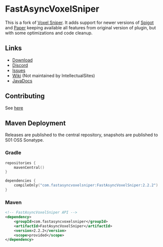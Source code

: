 # FastAsyncVoxelSniper

This is a fork of [Voxel Sniper](https://github.com/TVPT/VoxelSniper). It adds support for newer versions of [Spigot](https://www.spigotmc.org/) and [Paper](https://papermc.io/) keeping available all features from original version of plugin, but with some optimizations and code cleanup.

## Links

* [Download](https://dev.bukkit.org/projects/favs)
* [Discord](https://discord.gg/intellectualsites)
* [Issues](https://github.com/IntellectualSites/FastAsyncVoxelSniper/issues)
* [Wiki](https://voxelsniper.fandom.com/wiki/VoxelSniper_Wiki) (Not maintained by IntellectualSites)
* [JavaDocs](https://javadoc.io/doc/com.fastasyncvoxelsniper/FastAsyncVoxelSniper)

## Contributing
See [here](https://github.com/IntellectualSites/FastAsyncVoxelSniper/blob/main/CONTRIBUTING.md)

## Maven Deployment
Releases are published to the central repository, snapshots are published to S01 OSS Sonatype.

### Gradle
```kotlin
repositories {
    mavenCentral()
}

dependencies {
    compileOnly("com.fastasyncvoxelsniper:FastAsyncVoxelSniper:2.2.2")
}
```

### Maven
```xml
<!-- FastAsyncVoxelSniper API -->
<dependency>
    <groupId>com.fastasyncvoxelsniper</groupId>
    <artifactId>FastAsyncVoxelSniper</artifactId>
    <version>2.2.2</version>
    <scope>provided</scope>
</dependency>
```

